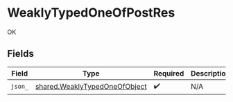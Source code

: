 # WeaklyTypedOneOfPostRes

OK


## Fields

| Field                                                                          | Type                                                                           | Required                                                                       | Description                                                                    |
| ------------------------------------------------------------------------------ | ------------------------------------------------------------------------------ | ------------------------------------------------------------------------------ | ------------------------------------------------------------------------------ |
| `json_`                                                                        | [shared.WeaklyTypedOneOfObject](../../models/shared/weaklytypedoneofobject.md) | :heavy_check_mark:                                                             | N/A                                                                            |